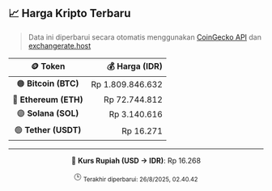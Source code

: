 

<!-- HARGA_KRIPTO -->
## 📈 Harga Kripto Terbaru

> Data ini diperbarui secara otomatis menggunakan [CoinGecko API](https://www.coingecko.com/) dan [exchangerate.host](https://exchangerate.host/)

<div align="center">

| 🪙 Token | 💰 Harga (IDR) |
|:------:|---------------:|
| 🟠 **Bitcoin (BTC)**   | Rp 1.809.846.632 |
| 🔵 **Ethereum (ETH)**  | Rp 72.744.812 |
| 🟣 **Solana (SOL)**    | Rp 3.140.616 |
| 🟢 **Tether (USDT)**   | Rp 16.271 |

---

💱 **Kurs Rupiah (USD → IDR)**: Rp 16.268

🕒 <sub>Terakhir diperbarui: 26/8/2025, 02.40.42</sub>

</div>
<!-- /HARGA_KRIPTO -->